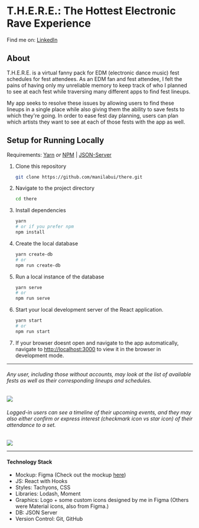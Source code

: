 # T.H.E.R.E.: The Hottest Electronic Rave Experience

Find me on: [LinkedIn](https://www.linkedin.com/in/manilabui/)

<!-- [Portfolio](www.manilabui.com)|[LinkedIn](https://www.linkedin.com/in/manilabui/) -->

## About

T.H.E.R.E. is a virtual fanny pack for EDM (electronic dance music) fest schedules for fest attendees. As an EDM fan and fest attendee, I felt the pains of having only my unreliable memory to keep track of who I planned to see at each fest while traversing many different apps to find fest lineups.

My app seeks to resolve these issues by allowing users to find these lineups in a single place while also giving them the ability to save fests to which they're going. In order to ease fest day planning, users can plan which artists they want to see at each of those fests with the app as well.

## Setup for Running Locally

Requirements: [Yarn](https://yarnpkg.com/) _or_ [NPM](https://www.npmjs.com/get-npm) | [JSON-Server](https://www.npmjs.com/package/json-server)

1. Clone this repository
   ```sh
   git clone https://github.com/manilabui/there.git
   ```
1. Navigate to the project directory
   ```sh
   cd there
   ```
1. Install dependencies
   ```sh
   yarn
   # or if you prefer npm
   npm install
   ```
1. Create the local database
   ```sh
   yarn create-db
   # or
   npm run create-db
   ```
1. Run a local instance of the database
   ```sh
   yarn serve
   # or
   npm run serve
   ```
1. Start your local development server of the React application.
   ```sh
   yarn start
   # or
   npm run start
   ```
1. If your browser doesnt open and navigate to the app automatically, navigate to [http://localhost:3000](http://localhost:3000) to view it in the browser in development mode.

---

###### Any user, including those without accounts, may look at the list of available fests as well as their corresponding lineups and schedules.

![](src/assets/there_loggedOutUser.gif)

###### Logged-in users can see a timeline of their upcoming events, and they may also either confirm or express interest (checkmark icon vs star icon) of their attendance to a set.

![](src/assets/there_loggedInUser.gif)

---

#### Technology Stack

- Mockup: Figma (Check out the mockup [here](https://www.figma.com/file/9VNwMnHPQYdneR0sDGsgWy/T.H.E.R.E.?node-id=4%3A2))
- JS: React with Hooks
- Styles: Tachyons, CSS
- Libraries: Lodash, Moment
- Graphics: Logo + some custom icons designed by me in Figma (Others were Material icons, also from Figma.)
- DB: JSON Server
- Version Control: Git, GitHub

